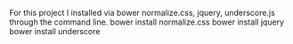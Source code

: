 For this project I installed via bower normalize.css, jquery, underscore.js
through the command line.
bower install normalize.css
bower install jquery
bower install underscore
